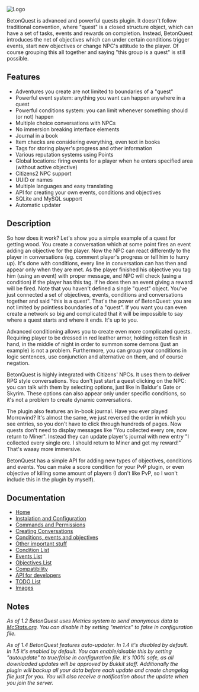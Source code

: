 ![Logo](http://dev.bukkit.org/media/images/78/928/BetonQuestLogo.png)

BetonQuest is advanced and powerful quests plugin. It doesn't follow traditional convention, where "quest" is a closed structure object, which can have a set of tasks, events and rewards on completion. Instead, BetonQuest introduces the net of objectives which can under certain conditions trigger events, start new objectives or change NPC's attitude to the player. Of course grouping this all together and saying "this group is a quest" is still possible.

## Features

* Adventures you create are not limited to boundaries of a "quest"
* Powerful event system: anything you want can happen anywhere in a quest
* Powerful conditions system: you can limit whenever something should (or not) happen
* Multiple choice conversations with NPCs
* No immersion breaking interface elements
* Journal in a book
* Item checks are considering everything, even text in books
* Tags for storing player's progress and other information
* Various reputation systems using Points
* Global locations: firing events for a player when he enters specified area (without active objective)
* Citizens2 NPC support
* UUID or names
* Multiple languages and easy translating
* API for creating your own events, conditions and objectives
* SQLite and MySQL support
* Automatic updater 

## Description

So how does it work? Let's show you a simple example of a quest for getting wood. You create a conversation which at some point fires an event adding an objective for the player. Now the NPC can react differently to the player in conversations (eg. comment player's progress or tell him to hurry up). It's done with conditions, every line in conversation can has then and appear only when they are met. As the player finished his objective you tag him (using an event) with proper message, and NPC will check (using a condition) if the player has this tag. If he does then an event giving a reward will be fired. Note that you haven't defined a single "quest" object. You've just connected a set of objectives, events, conditions and conversations together and said "this is a quest". That's the power of BetonQuest: you are not limited by pointless boundaries of a "quest". If you want you can even create a network so big and complicated that it will be impossible to say where a quest starts and where it ends. It's up to you.

Advanced conditioning allows you to create even more complicated quests. Requiring player to be dressed in red leather armor, holding rotten flesh in hand, in the middle of night in order to summon some demons (just an example) is not a problem. Furthermore, you can group your conditions in logic sentences, use conjunction and alternative on them, and of course negation.

BetonQuest is highly integrated with Citizens' NPCs. It uses them to deliver RPG style conversations. You don't just start a quest clicking on the NPC: you can talk with them by selecting options, just like in Baldur's Gate or Skyrim. These options can also appear only under specific conditions, so it's not a problem to create dynamic conversations.

The plugin also features an in-book journal. Have you ever played Morrowind? It's almost the same, we just reversed the order in which you see entries, so you don't have to click through hundreds of pages. Now quests don't need to display messages like "You collected every ore, now return to Miner". Instead they can update player's journal with new entry "I collected every single ore. I should return to Miner and get my reward!" That's waaay more immersive.

BetonQuest has a simple API for adding new types of objectives, conditions and events. You can make a score condition for your PvP plugin, or even objective of killing some amount of players (I don't like PvP, so I won't include this in the plugin by myself).

## Documentation

* [Home](https://github.com/Co0sh/BetonQuest/wiki)
* [Instalation and Configuration](https://github.com/Co0sh/BetonQuest/wiki/Instalation-and-Configuration)
* [Commands and Permissions](https://github.com/Co0sh/BetonQuest/wiki/Commands-and-permissions)
* [Creating Conversations](https://github.com/Co0sh/BetonQuest/wiki/Creating-Conversations)
* [Conditions, events and objectives](https://github.com/Co0sh/BetonQuest/wiki/Conditions,-events-and-objectives)
* [Other important stuff](https://github.com/Co0sh/BetonQuest/wiki/Other-important-stuff)
* [Condition List](https://github.com/Co0sh/BetonQuest/wiki/Conditions-List)
* [Events List](https://github.com/Co0sh/BetonQuest/wiki/Events-List)
* [Objectives List](https://github.com/Co0sh/BetonQuest/wiki/Objectives-List)
* [Compatibility](https://github.com/Co0sh/BetonQuest/wiki/Compatibility)
* [API for developers](https://github.com/Co0sh/BetonQuest/wiki/API-for-developers)
* [TODO List](https://github.com/Co0sh/BetonQuest/wiki/TODO-List)
* [Images](https://github.com/Co0sh/BetonQuest/wiki/Images)

## Notes

_As of 1.2 BetonQuest uses Metrics system to send anonymous data to [McStats.org](http://mcstats.org/plugin/BetonQuest). You can disable it by setting "metrics" to false in configuration file._

_As of 1.4 BetonQuest features auto-updater. In 1.4 it's disabled by default. In 1.5 it's enabled by default. You can enable/disable this by setting "autoupdate" to true/false in configuration file. It's 100% safe, as all downloaded updates will be approved by Bukkit staff. Additionally the plugin will backup all your data before each update and create changelog file just for you. You will also receive a notification about the update when you join the server._